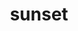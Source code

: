 ---
layout: travel&places
title: sunset
emoji: sunset
permalink: 🌇.html
image: assets/img/3moji/sunset.png
---